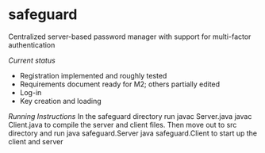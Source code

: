 # safeguard
Centralized server-based password manager with support for multi-factor authentication

_Current status_
* Registration implemented and roughly tested
* Requirements document ready for M2; others partially edited
* Log-in
* Key creation and loading

_Running Instructions_
In the safeguard directory run
javac Server.java
javac Client.java
to compile the server and client files.
Then move out to src directory and run
java safeguard.Server
java safeguard.Client
to start up the client and server
